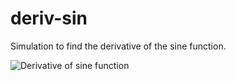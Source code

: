 # deriv-sin
Simulation to find the derivative of the sine function.

![Derivative of sine function](https://github.com/user-attachments/assets/7d1b98e2-6831-4b99-a344-79fac4af88d2)
